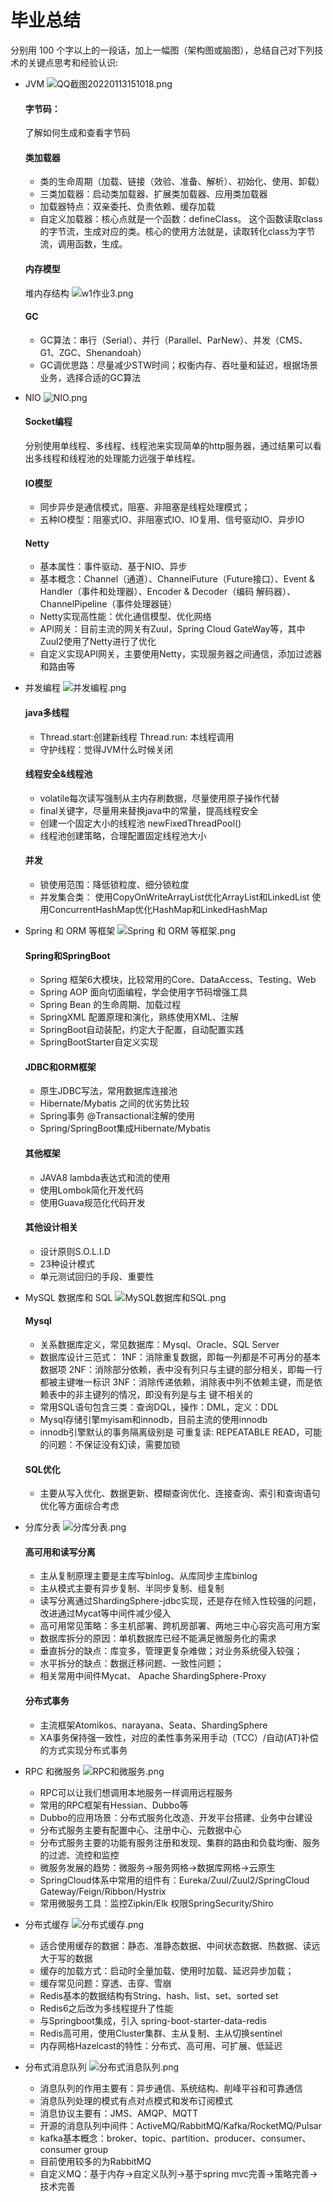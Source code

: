 # 毕业总结

分别用 100 个字以上的一段话，加上一幅图（架构图或脑图），总结自己对下列技术的关键点思考和经验认识:

- JVM
  ![QQ截图20220113151018.png](https://s2.loli.net/2022/01/13/bh2S7sO4qMAeH8F.png)

  #### 字节码：
  了解如何生成和查看字节码
  #### 类加载器
  - 类的生命周期（加载、链接（效验、准备、解析）、初始化、使用、卸载）
  - 三类加载器：启动类加载器、扩展类加载器、应用类加载器
  - 加载器特点：双亲委托、负责依赖、缓存加载 
  - 自定义加载器：核心点就是一个函数：defineClass。 这个函数读取class的字节流，生成对应的类。核心的使用方法就是，读取转化class为字节流，调用函数，生成。
  #### 内存模型
  堆内存结构
  ![w1作业3.png](https://s2.loli.net/2022/01/13/BdOGPxlfQAeKFto.png)
  
  #### GC
  - GC算法：串行（Serial）、并行（Parallel、ParNew）、并发（CMS、G1、ZGC、Shenandoah）
  - GC调优思路：尽量减少STW时间；权衡内存、吞吐量和延迟，根据场景业务，选择合适的GC算法
    

- NIO
  ![NIO.png](https://s2.loli.net/2022/01/13/ZXiAqlD62BcQSoh.png)

  #### Socket编程
  分别使用单线程、多线程、线程池来实现简单的http服务器，通过结果可以看出多线程和线程池的处理能力远强于单线程。

  #### IO模型
  - 同步异步是通信模式，阻塞、非阻塞是线程处理模式；
  - 五种IO模型：阻塞式IO、非阻塞式IO、IO复用、信号驱动IO、异步IO
    
  #### Netty
  - 基本属性：事件驱动、基于NIO、异步
  - 基本概念：Channel（通道）、ChannelFuture（Future接口）、Event & Handler（事件和处理器）、Encoder & Decoder（编码 解码器）、ChannelPipeline（事件处理器链）
  - Netty实现高性能：优化通信模型、优化网络
  - API网关：目前主流的网关有Zuul，Spring Cloud GateWay等，其中Zuul2使用了Netty进行了优化
  - 自定义实现API网关，主要使用Netty，实现服务器之间通信，添加过滤器和路由等


- 并发编程
  ![并发编程.png](https://s2.loli.net/2022/01/13/nwYPJx4ovh9TZH1.png)
  #### java多线程
  - Thread.start:创建新线程 Thread.run: 本线程调用
  - 守护线程：觉得JVM什么时候关闭
  #### 线程安全&线程池
  - volatile每次读写强制从主内存刷数据，尽量使用原子操作代替
  - final关键字，尽量用来替换java中的常量，提高线程安全
  - 创建一个固定大小的线程池 newFixedThreadPool()
  - 线程池创建策略，合理配置固定线程池大小
  #### 并发
  - 锁使用范围：降低锁粒度、细分锁粒度
  - 并发集合类：
    使用CopyOnWriteArrayList优化ArrayList和LinkedList
    使用ConcurrentHashMap优化HashMap和LinkedHashMap

- Spring 和 ORM 等框架
  ![Spring 和 ORM 等框架.png](https://s2.loli.net/2022/01/14/PLTEIYAewdgDurz.png)

  #### Spring和SpringBoot
  - Spring 框架6大模块，比较常用的Core、DataAccess、Testing、Web
  - Spring AOP 面向切面编程，学会使用字节码增强工具
  - Spring Bean 的生命周期、加载过程
  - SpringXML 配置原理和演化，熟练使用XML、注解
  - SpringBoot自动装配，约定大于配置，自动配置实践
  - SpringBootStarter自定义实现

  #### JDBC和ORM框架
  - 原生JDBC写法，常用数据库连接池
  - Hibernate/Mybatis 之间的优劣势比较
  - Spring事务 @Transactional注解的使用
  - Spring/SpringBoot集成Hibernate/Mybatis
  
  #### 其他框架
  - JAVA8 lambda表达式和流的使用
  - 使用Lombok简化开发代码
  - 使用Guava规范化代码开发
  
  #### 其他设计相关
  - 设计原则S.O.L.I.D
  - 23种设计模式
  - 单元测试回归的手段、重要性
  
- MySQL 数据库和 SQL
  ![MySQL数据库和SQL.png](https://s2.loli.net/2022/01/14/Q4RMp7uLvgYj2fc.png)
  
  #### Mysql
  - 关系数据库定义，常见数据库：Mysql、Oracle、SQL Server
  - 数据库设计三范式：
    1NF：消除重复数据，即每一列都是不可再分的基本数据项
    2NF：消除部分依赖，表中没有列只与主键的部分相关，即每一行都被主键唯一标识
    3NF：消除传递依赖，消除表中列不依赖主键，而是依赖表中的非主键列的情况，即没有列是与主
    键不相关的
  - 常用SQL语句包含三类：查询DQL，操作：DML，定义：DDL
  - Mysql存储引擎myisam和innodb，目前主流的使用innodb
  - innodb引擎默认的事务隔离级别是 可重复读: REPEATABLE READ，可能的问题：不保证没有幻读，需要加锁
  #### SQL优化
  - 主要从写入优化、数据更新、模糊查询优化、连接查询、索引和查询语句优化等方面综合考虑

- 分库分表
  ![分库分表.png](https://s2.loli.net/2022/01/15/K9YCr6IwNZJzWVb.png)
  #### 高可用和读写分离
  - 主从复制原理主要是主库写binlog、从库同步主库binlog
  - 主从模式主要有异步复制、半同步复制、组复制
  - 读写分离通过ShardingSphere-jdbc实现，还是存在倾入性较强的问题，改进通过Mycat等中间件减少侵入
  - 高可用常见策略：多主机部署、跨机房部署、两地三中心容灾高可用方案
  - 数据库拆分的原因：单机数据库已经不能满足微服务化的需求
  - 垂直拆分的缺点：库变多，管理更复杂难做；对业务系统侵入较强；
  - 水平拆分的缺点：数据迁移问题、一致性问题；
  - 相关常用中间件Mycat、 Apache ShardingSphere-Proxy
  #### 分布式事务
  - 主流框架Atomikos、narayana、Seata、ShardingSphere
  - XA事务保持强一致性，对应的柔性事务采用手动（TCC）/自动(AT)补偿的方式实现分布式事务

- RPC 和微服务
  ![RPC和微服务.png](https://s2.loli.net/2022/01/15/mG3xpdZWcMFf1U7.png)
  - RPC可以让我们想调用本地服务一样调用远程服务
  - 常用的RPC框架有Hessian、Dubbo等
  - Dubbo的应用场景：分布式服务化改造、开发平台搭建、业务中台建设
  - 分布式服务主要有配置中心、注册中心、元数据中心
  - 分布式服务主要的功能有服务注册和发现、集群的路由和负载均衡、服务的过滤、流控和监控
  - 微服务发展的趋势：微服务->服务网格->数据库网格->云原生
  - SpringCloud体系中常用的组件有：Eureka/Zuul/Zuul2/SpringCloud Gateway/Feign/Ribbon/Hystrix
  - 常用微服务工具：监控Zipkin/Elk 权限SpringSecurity/Shiro

- 分布式缓存
  ![分布式缓存.png](https://s2.loli.net/2022/01/15/zVWKA3o1HeNGaQc.png)
  - 适合使用缓存的数据：静态、准静态数据、中间状态数据、热数据、读远大于写的数据
  - 缓存的加载方式：启动时全量加载、使用时加载、延迟异步加载；
  - 缓存常见问题：穿透、击穿、雪崩
  - Redis基本的数据结构有String、hash、list、set、sorted set
  - Redis6之后改为多线程提升了性能
  - 与Springboot集成，引入 spring-boot-starter-data-redis
  - Redis高可用，使用Cluster集群、主从复制、主从切换sentinel
  - 内存网格Hazelcast的特性：分布式、高可用、可扩展、低延迟
  
  
- 分布式消息队列
  ![分布式消息队列.png](https://s2.loli.net/2022/01/15/MdAUXf35O9liFkb.png)
  
  - 消息队列的作用主要有：异步通信、系统结构、削峰平谷和可靠通信
  - 消息队列处理的模式有点对点模式和发布订阅模式
  - 消息协议主要有：JMS、AMQP、MQTT
  - 开源的消息队列中间件：ActiveMQ/RabbitMQ/Kafka/RocketMQ/Pulsar
  - kafka基本概念：broker、topic、partition、producer、consumer、consumer group
  - 目前使用较多的为RabbitMQ
  - 自定义MQ：基于内存->自定义队列->基于spring mvc完善->策略完善->技术完善
